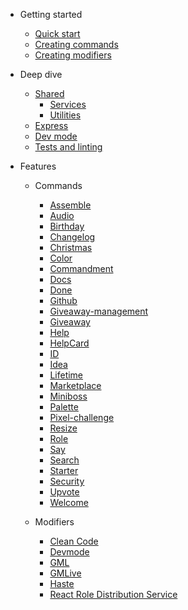 * Getting started

  * [Quick start](/getting-started/quick-start.md)
  * [Creating commands](/getting-started/creating-commands.md)
  * [Creating modifiers](/getting-started/creating-modifiers.md)

* Deep dive

  * [Shared](/deep-dive/shared.md)
    * [Services](/deep-dive/services.md)
    * [Utilities](/deep-dive/utilities.md)
  * [Express](/deep-dive/express.md)
  * [Dev mode](/deep-dive/dev-mode.md)
  * [Tests and linting](/deep-dive/testing.md)

* Features

  * Commands

    * [Assemble](/features/commands/assemble.md)
    * [Audio](/features/commands/audio.md)
    * [Birthday](/features/commands/birthday.md)
    * [Changelog](/features/commands/changelog.md)
    * [Christmas](/features/commands/christmas.md)
    * [Color](/features/commands/color.md)
    * [Commandment](/features/commands/commandment.md)
    * [Docs](/features/commands/docs.md)
    * [Done](/features/commands/done.md)
    * [Github](/features/commands/github.md)
    * [Giveaway-management](/features/commands/giveaway-management.md)
    * [Giveaway](/features/commands/giveaway.md)
    * [Help](/features/commands/help.md)
    * [HelpCard](/features/commands/helpcard.md)
    * [ID](/features/commands/id.md)
    * [Idea](/features/commands/idea.md)
    * [Lifetime](/features/commands/lifetime.md)
    * [Marketplace](/features/commands/marketplace.md)
    * [Miniboss](/features/commands/miniboss.md)
    * [Palette](/features/commands/palette.md)
    * [Pixel-challenge](/features/commands/pixel-challenge.md)
    * [Resize](/features/commands/resize.md)
    * [Role](/features/commands/role-control.md)
    * [Say](/features/commands/say.md)
    * [Search](/features/commands/search.md)
    * [Starter](/features/commands/starter.md)
    * [Security](/features/commands/security.md)
    * [Upvote](/features/commands/upvote.md)
    * [Welcome](/features/commands/welcome.md)

  * Modifiers

    * [Clean Code](/features/modifiers/clean-code.md)
    * [Devmode](/deep-dive/dev-mode.md)
    * [GML](/features/modifiers/gml.md)
    * [GMLive](/features/modifiers/gmlive.md)
    * [Haste](/features/modifiers/haste.md)
    * [React Role Distribution Service](/features/modifiers/react-role-distribution-service.md)
